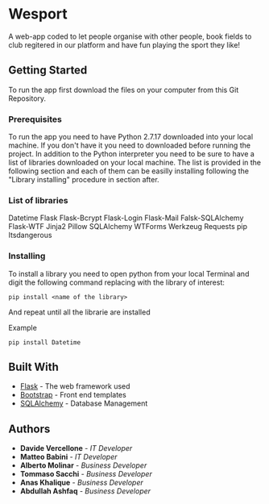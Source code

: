 # Wesport

A web-app coded to let people organise with other people, book fields to club regitered in our platform and have fun playing the sport they like!

## Getting Started

To run the app first download the files on your computer from this Git Repository.

### Prerequisites

To run the app you need to have Python 2.7.17 downloaded into your local machine. If you don't have it you need to downloaded before running the project. In addition to the Python interpreter you need to be sure to have a list of libraries downloaded on your local machine. The list is provided in the following section and each of them can be easilly installing following the "Library installing" procedure in section after.

### List of libraries

Datetime
Flask
Flask-Bcrypt
Flask-Login
Flask-Mail
Falsk-SQLAlchemy
Flask-WTF
Jinja2
Pillow
SQLAlchemy
WTForms
Werkzeug
Requests
pip 
Itsdangerous

### Installing

To install a library you need to open python from your local Terminal and digit the following command replacing <name of the library> with the library of interest:

```
pip install <name of the library>
```

And repeat until all the librarie are installed

Example
```
pip install Datetime
```

## Built With

* [Flask](https://flask.palletsprojects.com/en/1.1.x/) - The web framework used
* [Bootstrap](https://getbootstrap.com/docs/4.1/getting-started/introduction/) - Front end templates  
* [SQLAlchemy](https://docs.sqlalchemy.org/en/13/) - Database Management


## Authors

* **Davide Vercellone** - *IT Developer* 
* **Matteo Babini** - *IT Developer* 
* **Alberto Molinar** - *Business Developer* 
* **Tommaso Sacchi** - *Business Developer* 
* **Anas Khalique** - *Business Developer* 
* **Abdullah Ashfaq** - *Business Developer* 
